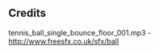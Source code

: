 Credits
------------------
tennis_ball_single_bounce_floor_001.mp3 - http://www.freesfx.co.uk/sfx/ball
